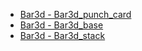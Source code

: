 - [Bar3d - Bar3d_punch_card](Bar3D/bar3d_punch_card.md 'include :type=code')
- [Bar3d - Bar3d_base](Bar3D/bar3d_base.md 'include :type=code')
- [Bar3d - Bar3d_stack](Bar3D/bar3d_stack.md 'include :type=code')
